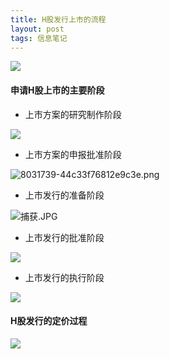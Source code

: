```yaml
---
title: H股发行上市的流程
layout: post
tags: 信息笔记
---
```

![](https://upload-images.jianshu.io/upload_images/8031739-3a6540fab56bb004.png?imageMogr2/auto-orient/strip%7CimageView2/2/w/1240)

#### 申请H股上市的主要阶段

- 上市方案的研究制作阶段

![](https://upload-images.jianshu.io/upload_images/8031739-8fd4c96d01669b45.png?imageMogr2/auto-orient/strip%7CimageView2/2/w/1240)

- 上市方案的申报批准阶段

![8031739-44c33f76812e9c3e.png](https://upload-images.jianshu.io/upload_images/8031739-6476b6bb8ed85d94.png?imageMogr2/auto-orient/strip%7CimageView2/2/w/1240)


- 上市发行的准备阶段


![捕获.JPG](https://upload-images.jianshu.io/upload_images/8031739-6ed1df477b5d0e26.JPG?imageMogr2/auto-orient/strip%7CimageView2/2/w/1240)

- 上市发行的批准阶段

![](https://upload-images.jianshu.io/upload_images/8031739-9decb147c36d0245.JPG?imageMogr2/auto-orient/strip%7CimageView2/2/w/1240)

- 上市发行的执行阶段

![](https://upload-images.jianshu.io/upload_images/8031739-1d40a80081ac5e09.JPG?imageMogr2/auto-orient/strip%7CimageView2/2/w/1240)

#### H股发行的定价过程

![](https://upload-images.jianshu.io/upload_images/8031739-79fa95734a10ba51.JPG?imageMogr2/auto-orient/strip%7CimageView2/2/w/1240)
